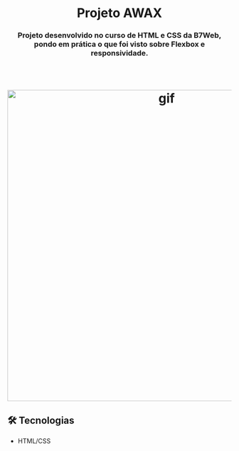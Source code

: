 <h1 align="center">Projeto AWAX</h1>

<h3 align="center">
    Projeto desenvolvido no curso de HTML e CSS da B7Web, pondo em prática o que foi visto sobre Flexbox e responsividade.
</h3>

<br>

<h1 align="center">
    <img width="700px" alt="gif" title="gif-awax" src="./media/awax-gif.gif">
</h1>

## 🛠 Tecnologias

* HTML/CSS